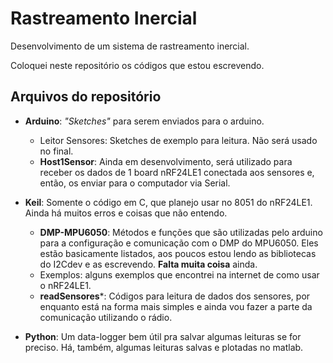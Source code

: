 # Rastreamento Inercial
Desenvolvimento de um sistema de rastreamento inercial.

Coloquei neste repositório os códigos que estou escrevendo.

## Arquivos do repositório

* **Arduino**: *"Sketches"*  para serem enviados para o arduino.
    * Leitor Sensores: Sketches de exemplo para leitura. Não será usado no final.
    * **Host1Sensor**: Ainda em desenvolvimento, será utilizado para receber os dados de 1 board nRF24LE1 conectada aos sensores e, então, os enviar para o computador via Serial.
* **Keil**: Somente o código em C, que planejo usar no 8051 do nRF24LE1. Ainda há muitos erros e coisas que não entendo.
    * **DMP-MPU6050**: Métodos e funções que são utilizadas pelo arduino para a configuração e comunicação com o DMP do MPU6050. Eles estão basicamente listados, aos poucos estou lendo as bibliotecas do I2Cdev e as escrevendo. **Falta muita coisa** ainda.
    * Exemplos: alguns exemplos que encontrei na internet de como usar o nRF24LE1.
    * **readSensores***: Códigos para leitura de dados dos sensores, por enquanto está na forma mais simples e ainda vou fazer a parte da comunicação utilizando o rádio.

* **Python**: Um data-logger bem útil pra salvar algumas leituras se for preciso. Há, também, algumas leituras salvas e plotadas no matlab.
